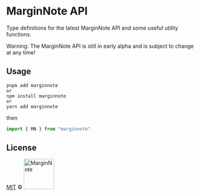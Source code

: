 # MarginNote API

Type definitions for the latest MarginNote API and some useful utility functions.

Warning: The MarginNote API is still in early alpha and is subject to change at any time!

## Usage

```shell
pnpm add marginnote
or
npm install marginnote
or
yarn add marginnote
```

then

```ts
import { MN } from "marginnote"
```

## License

<a href="https://github.com/marginnoteapp/jump/blob/main/LICENSE">MIT</a> © <a href="https://github.com/marginnoteapp"><img src="https://testmnbbs.oss-cn-zhangjiakou.aliyuncs.com/pic/mn.png?x-oss-process=base_webp" alt="MarginNote" width="80"></a>
